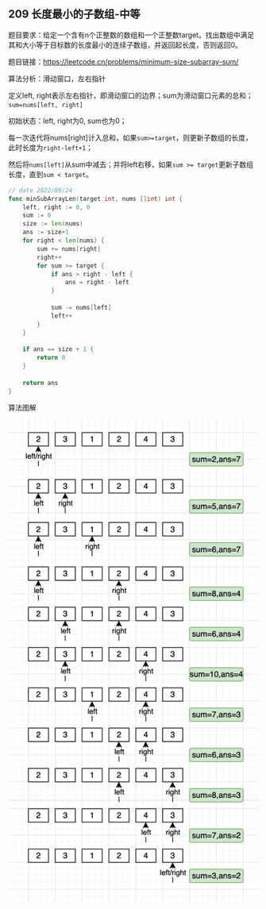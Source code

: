 ## 209 长度最小的子数组-中等

题目要求：给定一个含有n个正整数的数组和一个正整数target。找出数组中满足其和大小等于目标数的长度最小的连续子数组，并返回起长度，否则返回0。

题目链接：https://leetcode.cn/problems/minimum-size-subarray-sum/



算法分析：滑动窗口，左右指针

定义left, right表示左右指针，即滑动窗口的边界；sum为滑动窗口元素的总和；`sum=nums[left, right]`

初始状态：left, right为0, sum也为0；

每一次迭代将nums[right]计入总和，如果`sum>=target`，则更新子数组的长度，此时长度为`right-left+1`；

然后将`nums[left]`从sum中减去；并将left右移，如果`sum >= target`更新子数组长度，直到`sum < target`。



```go
// date 2022/09/24
func minSubArrayLen(target int, nums []int) int {
    left, right := 0, 0
    sum := 0
    size := len(nums)
    ans := size+1
    for right < len(nums) {
        sum += nums[right]
        right++
        for sum >= target {
            if ans > right - left {
                ans = right - left
            }

            sum -= nums[left]
            left++
        }
    }

    if ans == size + 1 {
        return 0
    }

    return ans
}
```



算法图解

![image-20220924163736826](./images/209.png)
